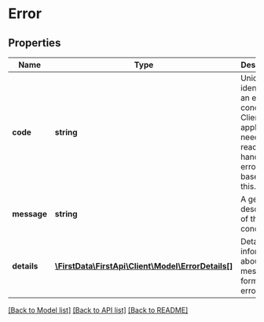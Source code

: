 # Error

## Properties
Name | Type | Description | Notes
------------ | ------------- | ------------- | -------------
**code** | **string** | Uniquely identifies an error condition. Client applications need to read and handle errors based on this. | [optional] 
**message** | **string** | A generic description of the error condition. | [optional] 
**details** | [**\FirstData\FirstApi\Client\Model\ErrorDetails[]**](ErrorDetails.md) | Detailed information about message format errors. | [optional] 

[[Back to Model list]](../README.md#documentation-for-models) [[Back to API list]](../README.md#documentation-for-api-endpoints) [[Back to README]](../README.md)


